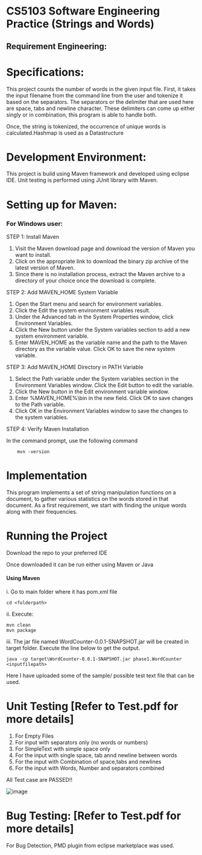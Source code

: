 # CS5103 Software Engineering Practice (Strings and Words)

## Requirement Engineering:


Specifications:
==============
 
This project counts the number of words in the given input file. First, it takes the input filename from the command line from the user and tokenize it based on the separators. The separators or the delimiter that are used here are space, tabs and newline character. These delimiters can come up either singly or in combination, this program is able to handle both.

Once, the string is tokenized, the occurrence of unique words is calculated.Hashmap is used as a Datastructure


Development Environment:
========================

This project is build using Maven framework and developed using eclipse IDE. Unit testing is performed using JUnit library with Maven.

Setting up for Maven:
================
### For Windows user:

STEP 1: Install Maven

  1. Visit the Maven download page and download the version of Maven you want to install. 
  2. Click on the appropriate link to download the binary zip archive of the latest version of Maven.
  3. Since there is no installation process, extract the Maven archive to a directory of your choice once the download is complete.

 
STEP 2: Add MAVEN_HOME System Variable

  1. Open the Start menu and search for environment variables.
  2. Click the Edit the system environment variables result.
  3. Under the Advanced tab in the System Properties window, click Environment Variables.
  4. Click the New button under the System variables section to add a new system environment variable.
  5. Enter MAVEN_HOME as the variable name and the path to the Maven directory as the variable value. Click OK to save the new system variable.

STEP 3: Add MAVEN_HOME Directory in PATH Variable

  1. Select the Path variable under the System variables section in the Environment Variables window. Click the Edit button to edit the variable.
  2. Click the New button in the Edit environment variable window.
  3. Enter %MAVEN_HOME%\bin in the new field. Click OK to save changes to the Path variable.
  4. Click OK in the Environment Variables window to save the changes to the system variables.


STEP 4: Verify Maven Installation

  In the command prompt, use the following command 
        
        mvn -version


Implementation
==============
This program implements a set of string manipulation functions on a document, to gather various statistics on the words stored in that document. As a first   requirement, we start with finding the unique words along with their frequencies.

Running the Project
===================
  Download the repo to your preferred IDE
 
  Once downloaded it can be run either using Maven or Java

#### Using Maven

  i. Go to main folder where it has pom.xml file
  
  	cd <folderpath>

  ii. Execute:
    		
	mvn clean
 	mvn package

  iii. The jar file named WordCounter-0.0.1-SNAPSHOT.jar will be created in target folder. Execute the line below to get the output.
  
  	java -cp target\WordCounter-0.0.1-SNAPSHOT.jar phase1.WordCounter <inputfilepath>

Here I have uploaded some of the sample/ possible test text file that can be used.

Unit Testing [Refer to Test.pdf for more details]
============
1. For Empty Files
2. For input with separators only (no words or numbers)
3. For SimpleText with simple space only
4. For the input with single space, tab annd newline between words
5. For the input with Combination of space,tabs and newlines
6. For the input with Words, Number and separators combined

All Test case are PASSED!!

![image](https://user-images.githubusercontent.com/91647704/224465650-7d6451f3-964e-4c7b-a91f-26da25c3a111.png)

Bug Testing: [Refer to Test.pdf for more details]
===========
For Bug Detection, PMD plugin from eclipse marketplace was used.

